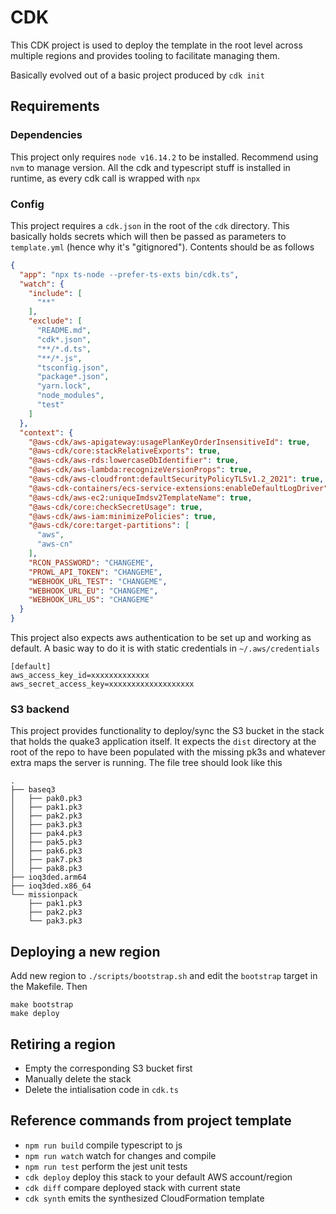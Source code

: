 # CDK

This CDK project is used to deploy the template in the root level across
multiple regions and provides tooling to facilitate managing them.

Basically evolved out of a basic project produced by `cdk init`


## Requirements

### Dependencies

This project only requires `node v16.14.2` to be installed. Recommend using `nvm` to manage version.
All the cdk and typescript stuff is installed in runtime, as every cdk call is wrapped with `npx`

### Config

This project requires a `cdk.json` in the root of the `cdk` directory. This
basically holds secrets which will then be passed as parameters to
`template.yml` (hence why it's "gitignored"). Contents should be as follows

```json
{
  "app": "npx ts-node --prefer-ts-exts bin/cdk.ts",
  "watch": {
    "include": [
      "**"
    ],
    "exclude": [
      "README.md",
      "cdk*.json",
      "**/*.d.ts",
      "**/*.js",
      "tsconfig.json",
      "package*.json",
      "yarn.lock",
      "node_modules",
      "test"
    ]
  },
  "context": {
    "@aws-cdk/aws-apigateway:usagePlanKeyOrderInsensitiveId": true,
    "@aws-cdk/core:stackRelativeExports": true,
    "@aws-cdk/aws-rds:lowercaseDbIdentifier": true,
    "@aws-cdk/aws-lambda:recognizeVersionProps": true,
    "@aws-cdk/aws-cloudfront:defaultSecurityPolicyTLSv1.2_2021": true,
    "@aws-cdk-containers/ecs-service-extensions:enableDefaultLogDriver": true,
    "@aws-cdk/aws-ec2:uniqueImdsv2TemplateName": true,
    "@aws-cdk/core:checkSecretUsage": true,
    "@aws-cdk/aws-iam:minimizePolicies": true,
    "@aws-cdk/core:target-partitions": [
      "aws",
      "aws-cn"
    ],
    "RCON_PASSWORD": "CHANGEME",
    "PROWL_API_TOKEN": "CHANGEME",
    "WEBHOOK_URL_TEST": "CHANGEME",
    "WEBHOOK_URL_EU": "CHANGEME",
    "WEBHOOK_URL_US": "CHANGEME"
  }
}
```

This project also expects aws authentication to be set up and working as
default. A basic way to do it is with static credentials in
`~/.aws/credentials`

```
[default]
aws_access_key_id=xxxxxxxxxxxxx
aws_secret_access_key=xxxxxxxxxxxxxxxxxxx
```

### S3 backend

This project provides functionality to deploy/sync the S3 bucket in the stack
that holds the quake3 application itself. It expects the `dist` directory at
the root of the repo to have been populated with the missing pk3s and whatever
extra maps the server is running. The file tree should look like this

```
.
├── baseq3
│   ├── pak0.pk3
│   ├── pak1.pk3
│   ├── pak2.pk3
│   ├── pak3.pk3
│   ├── pak4.pk3
│   ├── pak5.pk3
│   ├── pak6.pk3
│   ├── pak7.pk3
│   ├── pak8.pk3
├── ioq3ded.arm64
├── ioq3ded.x86_64
└── missionpack
    ├── pak1.pk3
    ├── pak2.pk3
    └── pak3.pk3
```

## Deploying a new region

Add new region to `./scripts/bootstrap.sh` and edit the `bootstrap` target in the Makefile. Then

```
make bootstrap
make deploy
```

## Retiring a region
* Empty the corresponding S3 bucket first
* Manually delete the stack
* Delete the intialisation code in `cdk.ts`

## Reference commands from project template

* `npm run build`   compile typescript to js
* `npm run watch`   watch for changes and compile
* `npm run test`    perform the jest unit tests
* `cdk deploy`      deploy this stack to your default AWS account/region
* `cdk diff`        compare deployed stack with current state
* `cdk synth`       emits the synthesized CloudFormation template
